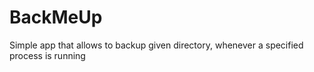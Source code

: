# BackMeUp
Simple app that allows to backup given directory, whenever a specified process is running 

